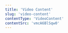 ```yaml
---
title: 'Video Content'
slug: 'video-content'
contentType: 'VideoContent'
contentSrc: 'vmcA6BlSqw0'
---
```

